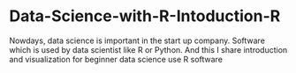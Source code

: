 # Data-Science-with-R-Intoduction-R
Nowdays, data science is important in the start up company. Software which is used by data scientist like R or Python. And this I share introduction and visualization for beginner data science use R software
